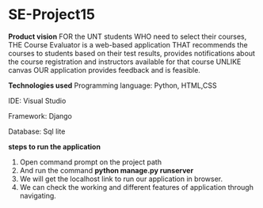 # SE-Project15

**Product vision**
FOR the UNT students WHO need to select their courses, THE Course Evaluator is a web-based
application THAT recommends the courses to students based on their test results, provides
notifications about the course registration and instructors available for that course UNLIKE
canvas OUR application provides feedback and is feasible.

**Technologies used**
Programming language: Python, HTML,CSS

IDE: Visual Studio

Framework: Django

Database: Sql lite

**steps to run the application**
  1. Open command prompt on the project path
  2. And run the command **python manage.py runserver**
  3. We will get the localhost link to run our application in browser.
  4. We can check the working and different features of application through navigating.
